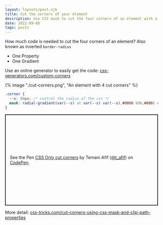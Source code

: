 ```yaml
---
layout: layouts/post.njk
title: Cut the corners of your element
description: Use CSS mask to cut the four corners of an element with a circular shapes
date: 2022-09-08
tags: posts
---
```


How much code is needed to cut the four corners of an element? Also known as inverted `border-radius`
* One Property
* One Gradient

Use an online generator to easily get the code: [css-generators.com/custom-corners](https://css-generators.com/custom-corners/)

{% image "./cut-corners.png", "An element with 4 cut corners" %}

```css
.corner {
  --s: 60px; /* control the radius of the cut */
  mask: radial-gradient(var(--s) at var(--s) var(--s),#0000 98%,#000) calc(-1*var(--s)) calc(-1*var(--s));
}
```

<p class="codepen" data-height="300" data-default-tab="result" data-slug-hash="xxjZJGW" data-preview="true" data-user="t_afif" style="height: 300px; box-sizing: border-box; display: flex; align-items: center; justify-content: center; border: 2px solid; margin: 1em 0; padding: 1em;">
  <span>See the Pen <a href="https://codepen.io/t_afif/pen/xxjZJGW">
  CSS Only cut corners</a> by Temani Afif (<a href="https://codepen.io/t_afif">@t_afif</a>)
  on <a href="https://codepen.io">CodePen</a>.</span>
</p>
<script async src="https://cpwebassets.codepen.io/assets/embed/ei.js"></script>


More detail: [css-tricks.com/cut-corners-using-css-mask-and-clip-path-properties](https://css-tricks.com/cut-corners-using-css-mask-and-clip-path-properties/)